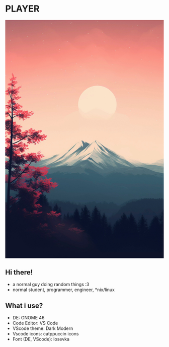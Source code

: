 # **PLAYER**
![img](pic.png)
## Hi there!
- a normal guy doing random things :3
- normal student, programmer, engineer, *nix/linux
## What i use?
- DE: GNOME 46
- Code Editor: VS Code
- VScode theme: Dark Modern
- Vscode icons: catppuccin icons
- Font (DE, VScode): Iosevka
